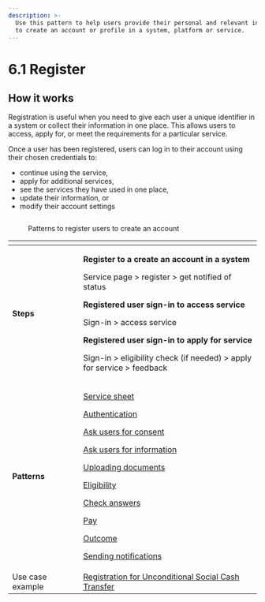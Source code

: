 ```yaml
---
description: >-
  Use this pattern to help users provide their personal and relevant information
  to create an account or profile in a system, platform or service.
---
```


# 6.1 Register

## How it works

Registration is useful when you need to give each user a unique identifier in a system or collect their information in one place. This allows users to access, apply for, or meet the requirements for a particular service.&#x20;

Once a user has been registered, users can log in to their account using their chosen credentials to:

* continue using the service,&#x20;
* apply for additional services,&#x20;
* see the services they have used in one place,
* update their information, or&#x20;
* modify their account settings&#x20;

<figure><img src="../../../../.gitbook/assetsimage (6).png" alt=""><figcaption><p>Patterns to register users to create an account</p></figcaption></figure>

<table data-header-hidden><thead><tr><th width="128"></th><th></th></tr></thead><tbody><tr><td><strong>Steps</strong> </td><td><p><strong>Register to a create an account in a system</strong></p><p>Service page > register >  get notified of status</p><p></p><p><strong>Registered user sign-in to access service</strong></p><p>Sign-in > access service</p><p></p><p><strong>Registered user sign-in to apply for service</strong></p><p>Sign-in > eligibility check (if needed) > apply for service > feedback</p></td></tr><tr><td><strong>Patterns</strong></td><td><p><a href="../6-page-templates/7.9-service-sheet.md">Service sheet </a></p><p><a href="6.2-authenticate.md">Authentication</a></p><p><a href="../6-page-templates/7.10-asking-users-for-consent.md">Ask users for consent</a></p><p><a href="../6-page-templates/7.12-asking-users-for-information.md">Ask users for information</a></p><p><a href="../6-page-templates/7.13-uploading-documents.md">Uploading documents</a></p><p><a href="6.5-check-a-users-eligibility.md">Eligibility</a></p><p><a href="../6-page-templates/7.14-check-answers.md">Check answers</a></p><p><a href="6.7-pay.md">Pay</a></p><p><a href="../6-page-templates/7.15-outcome.md">Outcome</a></p><p><a href="../6-page-templates/7.16-sending-notifications.md">Sending notifications</a></p></td></tr><tr><td>Use case example</td><td><a href="https://govstack.gitbook.io/use-cases/readme/inst-1-unconditional-social-cash-transfer#2-registration">Registration for Unconditional Social Cash Transfer</a></td></tr></tbody></table>

